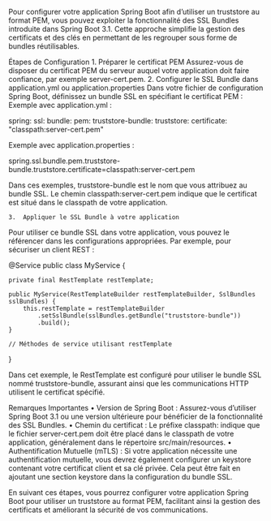 Pour configurer votre application Spring Boot afin d’utiliser un truststore au format PEM, vous pouvez exploiter la fonctionnalité des SSL Bundles introduite dans Spring Boot 3.1. Cette approche simplifie la gestion des certificats et des clés en permettant de les regrouper sous forme de bundles réutilisables.

Étapes de Configuration
	1.	Préparer le certificat PEM
Assurez-vous de disposer du certificat PEM du serveur auquel votre application doit faire confiance, par exemple server-cert.pem.
	2.	Configurer le SSL Bundle dans application.yml ou application.properties
Dans votre fichier de configuration Spring Boot, définissez un bundle SSL en spécifiant le certificat PEM :
Exemple avec application.yml :

spring:
  ssl:
    bundle:
      pem:
        truststore-bundle:
          truststore:
            certificate: "classpath:server-cert.pem"

Exemple avec application.properties :

spring.ssl.bundle.pem.truststore-bundle.truststore.certificate=classpath:server-cert.pem

Dans ces exemples, truststore-bundle est le nom que vous attribuez au bundle SSL. Le chemin classpath:server-cert.pem indique que le certificat est situé dans le classpath de votre application.

	3.	Appliquer le SSL Bundle à votre application
Pour utiliser ce bundle SSL dans votre application, vous pouvez le référencer dans les configurations appropriées. Par exemple, pour sécuriser un client REST :

@Service
public class MyService {

    private final RestTemplate restTemplate;

    public MyService(RestTemplateBuilder restTemplateBuilder, SslBundles sslBundles) {
        this.restTemplate = restTemplateBuilder
            .setSslBundle(sslBundles.getBundle("truststore-bundle"))
            .build();
    }

    // Méthodes de service utilisant restTemplate
}

Dans cet exemple, le RestTemplate est configuré pour utiliser le bundle SSL nommé truststore-bundle, assurant ainsi que les communications HTTP utilisent le certificat spécifié.

Remarques Importantes
	•	Version de Spring Boot : Assurez-vous d’utiliser Spring Boot 3.1 ou une version ultérieure pour bénéficier de la fonctionnalité des SSL Bundles.
	•	Chemin du certificat : Le préfixe classpath: indique que le fichier server-cert.pem doit être placé dans le classpath de votre application, généralement dans le répertoire src/main/resources.
	•	Authentification Mutuelle (mTLS) : Si votre application nécessite une authentification mutuelle, vous devrez également configurer un keystore contenant votre certificat client et sa clé privée. Cela peut être fait en ajoutant une section keystore dans la configuration du bundle SSL.

En suivant ces étapes, vous pourrez configurer votre application Spring Boot pour utiliser un truststore au format PEM, facilitant ainsi la gestion des certificats et améliorant la sécurité de vos communications.